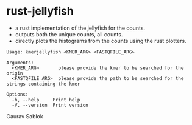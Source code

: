 # rust-jellyfish

- a rust implementation of the jellyfish for the counts. 
- outputs both the unique counts, all counts. 
- directly plots the histograms from the counts using the rust plotters.

```
Usage: kmerjellyfish <KMER_ARG> <FASTQFILE_ARG>

Arguments:
  <KMER_ARG>       please provide the kmer to be searched for the origin
  <FASTQFILE_ARG>  please provide the path to be searched for the strings containing the kmer

Options:
  -h, --help     Print help
  -V, --version  Print version
```

Gaurav Sablok

